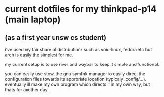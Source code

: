 # current dotfiles for my thinkpad-p14 (main laptop)
## (as a first year unsw cs student)
i've used my fair share of distributions such as void-linux, fedora etc but arch is easily the simplest for me.

my current setup is to use river and waybar to keep it simple and functional.

you can easily use stow, the gnu symlink manager to easily direct the configuration files towards its approriate location (typicaly .config/...).
eventually ill make my own program which directs it in my own way, but thats for another day.

